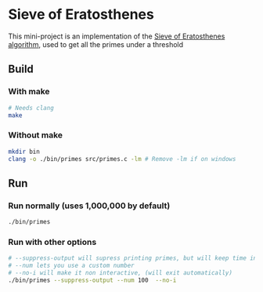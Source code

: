 # Sieve of Eratosthenes

This mini-project is an implementation of the [Sieve of Eratosthenes algorithm](https://en.wikipedia.org/wiki/Sieve_of_Eratosthenes), used to get all the primes under a threshold

## Build

### With make

```bash
# Needs clang
make
```

### Without make

```bash
mkdir bin
clang -o ./bin/primes src/primes.c -lm # Remove -lm if on windows
```

## Run

### Run normally (uses 1,000,000 by default)

```bash
./bin/primes
```

### Run with other options

```bash
# --suppress-output will supress printing primes, but will keep time info
# --num lets you use a custom number
# --no-i will make it non interactive, (will exit automatically)
./bin/primes --suppress-output --num 100  --no-i 
```
